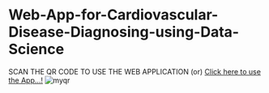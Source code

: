 # Web-App-for-Cardiovascular-Disease-Diagnosing-using-Data-Science



SCAN THE QR CODE TO USE THE WEB APPLICATION (or) [Click here to use the App...!](https://deivanai-subramanian-web-app-for-cardiovascu-streamfinal-dwtdec.streamlit.app/)
![myqr](https://github.com/Deivanai-Subramanian/Web-App-for-Cardiovascular-Diagnosing-Using-Data-Science/assets/86340024/cc9edbe3-1460-4e1c-8df1-e3827a9601b9)

